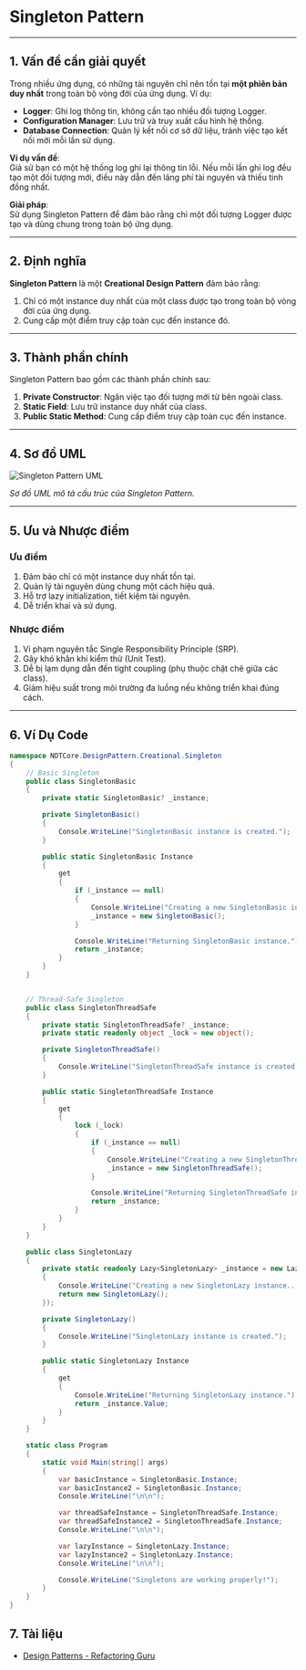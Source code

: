 ﻿# Singleton Pattern

---

## 1. Vấn đề cần giải quyết

Trong nhiều ứng dụng, có những tài nguyên chỉ nên tồn tại **một phiên bản duy nhất** trong toàn bộ vòng đời của ứng dụng. Ví dụ:

- **Logger**: Ghi log thông tin, không cần tạo nhiều đối tượng Logger.
- **Configuration Manager**: Lưu trữ và truy xuất cấu hình hệ thống.
- **Database Connection**: Quản lý kết nối cơ sở dữ liệu, tránh việc tạo kết nối mới mỗi lần sử dụng.

**Ví dụ vấn đề**:  
Giả sử bạn có một hệ thống log ghi lại thông tin lỗi. Nếu mỗi lần ghi log đều tạo một đối tượng mới, điều này dẫn đến lãng phí tài nguyên và thiếu tính đồng nhất.

**Giải pháp**:  
Sử dụng Singleton Pattern để đảm bảo rằng chỉ một đối tượng Logger được tạo và dùng chung trong toàn bộ ứng dụng.

---

## 2. Định nghĩa

**Singleton Pattern** là một **Creational Design Pattern** đảm bảo rằng:

1. Chỉ có một instance duy nhất của một class được tạo trong toàn bộ vòng đời của ứng dụng.
2. Cung cấp một điểm truy cập toàn cục đến instance đó.

---

## 3. Thành phần chính

Singleton Pattern bao gồm các thành phần chính sau:

1. **Private Constructor**: Ngăn việc tạo đối tượng mới từ bên ngoài class.
2. **Static Field**: Lưu trữ instance duy nhất của class.
3. **Public Static Method**: Cung cấp điểm truy cập toàn cục đến instance.

---

## 4. Sơ đồ UML

![Singleton Pattern UML](https://refactoring.guru/images/patterns/diagrams/singleton/structure-en.png)

_Sơ đồ UML mô tả cấu trúc của Singleton Pattern._

---

## 5. Ưu và Nhược điểm

### **Ưu điểm**

1. Đảm bảo chỉ có một instance duy nhất tồn tại.
2. Quản lý tài nguyên dùng chung một cách hiệu quả.
3. Hỗ trợ lazy initialization, tiết kiệm tài nguyên.
4. Dễ triển khai và sử dụng.

### **Nhược điểm**

1. Vi phạm nguyên tắc Single Responsibility Principle (SRP).
2. Gây khó khăn khi kiểm thử (Unit Test).
3. Dễ bị lạm dụng dẫn đến tight coupling (phụ thuộc chặt chẽ giữa các class).
4. Giảm hiệu suất trong môi trường đa luồng nếu không triển khai đúng cách.

---

## **6. Ví Dụ Code**

```csharp
namespace NDTCore.DesignPattern.Creational.Singleton
{
    // Basic Singleton
    public class SingletonBasic
    {
        private static SingletonBasic? _instance;

        private SingletonBasic()
        {
            Console.WriteLine("SingletonBasic instance is created.");
        }

        public static SingletonBasic Instance
        {
            get
            {
                if (_instance == null)
                {
                    Console.WriteLine("Creating a new SingletonBasic instance...");
                    _instance = new SingletonBasic();
                }

                Console.WriteLine("Returning SingletonBasic instance.");
                return _instance;
            }
        }
    }


    // Thread-Safe Singleton
    public class SingletonThreadSafe
    {
        private static SingletonThreadSafe? _instance;
        private static readonly object _lock = new object();

        private SingletonThreadSafe()
        {
            Console.WriteLine("SingletonThreadSafe instance is created.");
        }

        public static SingletonThreadSafe Instance
        {
            get
            {
                lock (_lock)
                {
                    if (_instance == null)
                    {
                        Console.WriteLine("Creating a new SingletonThreadSafe instance...");
                        _instance = new SingletonThreadSafe();
                    }

                    Console.WriteLine("Returning SingletonThreadSafe instance.");
                    return _instance;
                }
            }
        }
    }

    public class SingletonLazy
    {
        private static readonly Lazy<SingletonLazy> _instance = new Lazy<SingletonLazy>(() =>
        {
            Console.WriteLine("Creating a new SingletonLazy instance...");
            return new SingletonLazy();
        });

        private SingletonLazy()
        {
            Console.WriteLine("SingletonLazy instance is created.");
        }

        public static SingletonLazy Instance
        {
            get
            {
                Console.WriteLine("Returning SingletonLazy instance.");
                return _instance.Value;
            }
        }
    }

    static class Program
    {
        static void Main(string[] args)
        {
            var basicInstance = SingletonBasic.Instance;
            var basicInstance2 = SingletonBasic.Instance;
            Console.WriteLine("\n\n");

            var threadSafeInstance = SingletonThreadSafe.Instance;
            var threadSafeInstance2 = SingletonThreadSafe.Instance;
            Console.WriteLine("\n\n");

            var lazyInstance = SingletonLazy.Instance;
            var lazyInstance2 = SingletonLazy.Instance;
            Console.WriteLine("\n\n");

            Console.WriteLine("Singletons are working properly!");
        }
    }
}

```

## **7. Tài liệu**

- [Design Patterns - Refactoring Guru](https://refactoring.guru/design-patterns)
